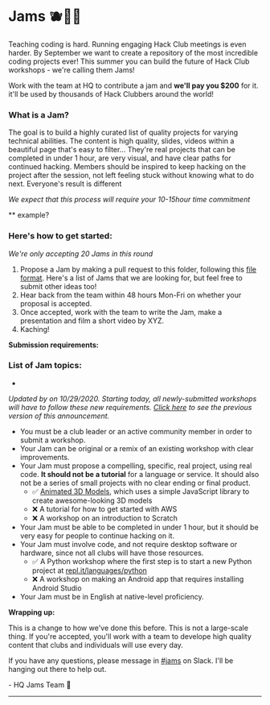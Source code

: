 # Jams 🫐🍓🍇
Teaching coding is hard. Running engaging Hack Club meetings is even harder. By September we want to create a repository of the most incredible coding projects ever! This summer you can build the future of Hack Club workshops - we're calling them Jams!

Work with the team at HQ to contribute a jam and **we'll pay you $200** for it. it'll be used by thousands of Hack Clubbers around the world!

### What is a Jam?

The goal is to build a highly curated list of quality projects for varying technical abilities. The content is high quality, slides, videos within a beautiful page that's easy to filter... They're real projects that can be completed in under 1 hour, are very visual, and have clear paths for continued hacking. Members should be inspired to keep hacking on the project after the session, not left feeling stuck without knowing what to do next. Everyone's result is different

*We expect that this process will require your 10-15hour time commitment*

** example?

### Here's how to get started:
*We're only accepting 20 Jams in this round*
1. Propose a Jam by making a pull request to this folder, following this [file format](/). Here's a list of Jams that we are looking for, but feel free to submit other ideas too!
3. Hear back from the team within 48 hours Mon-Fri on whether your proposal is accepted.
4. Once accepted, work with the team to write the Jam, make a presentation and film a short video by XYZ.
5. Kaching!

**Submission requirements:**

### List of Jam topics:
* 

_Updated by <StaticMention username="matthew" avatar="https://cloud-dl8z4zly8.vercel.app/t0266frgm-u4qak9srw-cf4e2e522a71-512" link="https://matthewstanciu.me/" /> on 10/29/2020. Starting today, all newly-submitted workshops will have to follow these new requirements. [Click here](https://hack.af/workshop-bounty-original) to see the previous version of this announcement._

- You must be a club leader or an active community member in order to submit a workshop.
- Your Jam can be original or a remix of an existing workshop with clear improvements.
- Your Jam must propose a compelling, specific, real project, using real code. **It should not be a tutorial** for a language or service. It should also not be a series of small projects with no clear ending or final product.
  - ✅ [Animated 3D Models](https://workshops.hackclub.com/3d_models_with_zdog/), which uses a simple JavaScript library to create awesome-looking 3D models
  - ❌ A tutorial for how to get started with AWS
  - ❌ A workshop on an introduction to Scratch
- Your Jam must be able to be completed in under 1 hour, but it should be very easy for people to continue hacking on it.
- Your Jam must involve code, and not require desktop software or hardware, since not all clubs will have those resources.
  - ✅ A Python workshop where the first step is to start a new Python project at [repl.it/languages/python](https://repl.it/languages/python)
  - ❌ A workshop on making an Android app that requires installing Android Studio
- Your Jam must be in English at native-level proficiency. 


**Wrapping up:**

This is a change to how we've done this before. This is not a large-scale thing. If you're accepted, you'll work with a team to develope high quality content that clubs and individuals will use every day.

If you have any questions, please message in [#jams]() on Slack. I'll be hanging out there to help out.

\- HQ Jams Team 💖

---
